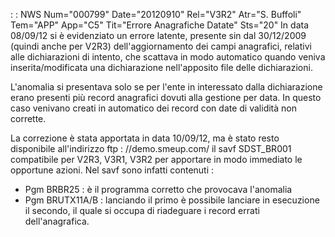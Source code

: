  :  : NWS Num="000799" Date="20120910" Rel="V3R2" Atr="S. Buffoli" Tem="APP" App="C5" Tit="Errore Anagrafiche Datate" Sts="20"
In data 08/09/12 si è evidenziato un errore latente, presente sin dal 30/12/2009 (quindi anche per V2R3) dell'aggiornamento dei campi anagrafici, relativi alle dichiarazioni di intento, che scattava in modo automatico quando veniva inserita/modificata una dichiarazione nell'apposito file delle dichiarazioni.

L'anomalia si presentava solo se per l'ente in interessato dalla dichiarazione erano presenti più record anagrafici dovuti alla gestione per data. In questo caso venivano creati in automatico dei record con date di validità non corrette.

La correzione è stata apportata in data 10/09/12, ma è stato resto disponibile all'indirizzo ftp : //demo.smeup.com/ il savf SDST_BR001 compatibile per V2R3, V3R1, V3R2 per apportare in modo immediato le opportune azioni. Nel savf sono infatti contenuti : 
-  Pgm BRBR25 :  è il programma corretto che provocava l'anomalia
-  Pgm BRUTX11A/B :  lanciando il primo è possibile lanciare in esecuzione il secondo, il quale si occupa di riadeguare i record errati dell'anagrafica.
